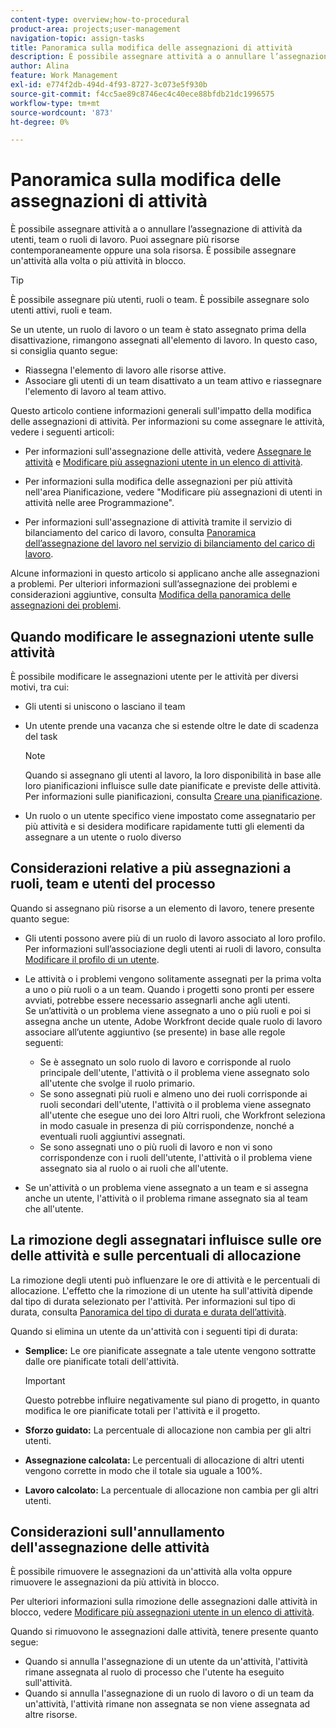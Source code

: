 ```yaml
---
content-type: overview;how-to-procedural
product-area: projects;user-management
navigation-topic: assign-tasks
title: Panoramica sulla modifica delle assegnazioni di attività
description: È possibile assegnare attività a o annullare l’assegnazione di attività da utenti, team o ruoli di lavoro. Puoi assegnare più risorse contemporaneamente oppure una sola risorsa. È possibile assegnare un'attività alla volta o più attività in blocco.
author: Alina
feature: Work Management
exl-id: e774f2db-494d-4f93-8727-3c073e5f930b
source-git-commit: f4cc5ae89c8746ec4c40ece88bfdb21dc1996575
workflow-type: tm+mt
source-wordcount: '873'
ht-degree: 0%

---
```


# Panoramica sulla modifica delle assegnazioni di attività

È possibile assegnare attività a o annullare l’assegnazione di attività da utenti, team o ruoli di lavoro. Puoi assegnare più risorse contemporaneamente oppure una sola risorsa. È possibile assegnare un&#39;attività alla volta o più attività in blocco.

>[!TIP]
>
>È possibile assegnare più utenti, ruoli o team. È possibile assegnare solo utenti attivi, ruoli e team.
>
>Se un utente, un ruolo di lavoro o un team è stato assegnato prima della disattivazione, rimangono assegnati all&#39;elemento di lavoro. In questo caso, si consiglia quanto segue:
>
>* Riassegna l&#39;elemento di lavoro alle risorse attive.
>* Associare gli utenti di un team disattivato a un team attivo e riassegnare l&#39;elemento di lavoro al team attivo.
>


Questo articolo contiene informazioni generali sull&#39;impatto della modifica delle assegnazioni di attività. Per informazioni su come assegnare le attività, vedere i seguenti articoli:

* Per informazioni sull&#39;assegnazione delle attività, vedere [Assegnare le attività](../../../manage-work/tasks/assign-tasks/assign-tasks.md) e [Modificare più assegnazioni utente in un elenco di attività](../../../manage-work/tasks/assign-tasks/modify-multiple-assignments-in-task-list.md).

* Per informazioni sulla modifica delle assegnazioni per più attività nell&#39;area Pianificazione, vedere &quot;Modificare più assegnazioni di utenti in attività nelle aree Programmazione&quot;.
* Per informazioni sull&#39;assegnazione di attività tramite il servizio di bilanciamento del carico di lavoro, consulta [Panoramica dell’assegnazione del lavoro nel servizio di bilanciamento del carico di lavoro](../../../resource-mgmt/workload-balancer/assign-work-in-workload-balancer.md).

Alcune informazioni in questo articolo si applicano anche alle assegnazioni a problemi. Per ulteriori informazioni sull’assegnazione dei problemi e considerazioni aggiuntive, consulta [Modifica della panoramica delle assegnazioni dei problemi](../../../manage-work/issues/manage-issues/modify-issue-assignments-overview.md).

## Quando modificare le assegnazioni utente sulle attività

È possibile modificare le assegnazioni utente per le attività per diversi motivi, tra cui:

* Gli utenti si uniscono o lasciano il team
* Un utente prende una vacanza che si estende oltre le date di scadenza del task

   >[!NOTE]
   >
   >Quando si assegnano gli utenti al lavoro, la loro disponibilità in base alle loro pianificazioni influisce sulle date pianificate e previste delle attività. Per informazioni sulle pianificazioni, consulta [Creare una pianificazione](../../../administration-and-setup/set-up-workfront/configure-timesheets-schedules/create-schedules.md).

* Un ruolo o un utente specifico viene impostato come assegnatario per più attività e si desidera modificare rapidamente tutti gli elementi da assegnare a un utente o ruolo diverso

## Considerazioni relative a più assegnazioni a ruoli, team e utenti del processo

Quando si assegnano più risorse a un elemento di lavoro, tenere presente quanto segue:

* Gli utenti possono avere più di un ruolo di lavoro associato al loro profilo. Per informazioni sull’associazione degli utenti ai ruoli di lavoro, consulta [Modificare il profilo di un utente](../../../administration-and-setup/add-users/create-and-manage-users/edit-a-users-profile.md).

* Le attività o i problemi vengono solitamente assegnati per la prima volta a uno o più ruoli o a un team. Quando i progetti sono pronti per essere avviati, potrebbe essere necessario assegnarli anche agli utenti.\
   Se un’attività o un problema viene assegnato a uno o più ruoli e poi si assegna anche un utente, Adobe Workfront decide quale ruolo di lavoro associare all’utente aggiuntivo (se presente) in base alle regole seguenti:

   * Se è assegnato un solo ruolo di lavoro e corrisponde al ruolo principale dell&#39;utente, l&#39;attività o il problema viene assegnato solo all&#39;utente che svolge il ruolo primario.
   * Se sono assegnati più ruoli e almeno uno dei ruoli corrisponde ai ruoli secondari dell&#39;utente, l&#39;attività o il problema viene assegnato all&#39;utente che esegue uno dei loro Altri ruoli, che Workfront seleziona in modo casuale in presenza di più corrispondenze, nonché a eventuali ruoli aggiuntivi assegnati.
   * Se sono assegnati uno o più ruoli di lavoro e non vi sono corrispondenze con i ruoli dell&#39;utente, l&#39;attività o il problema viene assegnato sia al ruolo o ai ruoli che all&#39;utente.

* Se un&#39;attività o un problema viene assegnato a un team e si assegna anche un utente, l&#39;attività o il problema rimane assegnato sia al team che all&#39;utente.

## La rimozione degli assegnatari influisce sulle ore delle attività e sulle percentuali di allocazione

La rimozione degli utenti può influenzare le ore di attività e le percentuali di allocazione. L&#39;effetto che la rimozione di un utente ha sull&#39;attività dipende dal tipo di durata selezionato per l&#39;attività. Per informazioni sul tipo di durata, consulta [Panoramica del tipo di durata e durata dell’attività](../../../manage-work/tasks/taskdurtn/task-duration-and-duration-type.md).

Quando si elimina un utente da un&#39;attività con i seguenti tipi di durata:

* **Semplice:** Le ore pianificate assegnate a tale utente vengono sottratte dalle ore pianificate totali dell&#39;attività.

   >[!IMPORTANT]
   >
   >Questo potrebbe influire negativamente sul piano di progetto, in quanto modifica le ore pianificate totali per l&#39;attività e il progetto.

* **Sforzo guidato:** La percentuale di allocazione non cambia per gli altri utenti.
* **Assegnazione calcolata:** Le percentuali di allocazione di altri utenti vengono corrette in modo che il totale sia uguale a 100%.
* **Lavoro calcolato:** La percentuale di allocazione non cambia per gli altri utenti.

## Considerazioni sull&#39;annullamento dell&#39;assegnazione delle attività

È possibile rimuovere le assegnazioni da un&#39;attività alla volta oppure rimuovere le assegnazioni da più attività in blocco.

Per ulteriori informazioni sulla rimozione delle assegnazioni dalle attività in blocco, vedere [Modificare più assegnazioni utente in un elenco di attività](../../../manage-work/tasks/assign-tasks/modify-multiple-assignments-in-task-list.md).

Quando si rimuovono le assegnazioni dalle attività, tenere presente quanto segue:

* Quando si annulla l&#39;assegnazione di un utente da un&#39;attività, l&#39;attività rimane assegnata al ruolo di processo che l&#39;utente ha eseguito sull&#39;attività.
* Quando si annulla l&#39;assegnazione di un ruolo di lavoro o di un team da un&#39;attività, l&#39;attività rimane non assegnata se non viene assegnata ad altre risorse.
